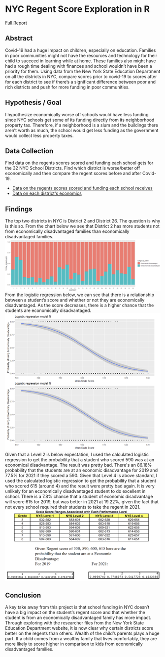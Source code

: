 # NYC Regent Score Exploration in R

[Full Report](report.pdf)

## Abstract
Covid-19 had a huge impact on children, especially on education. Families in poor communities might not have the resources and technology for their child to succeed in learning while at home. These families also might have had a rough time dealing with finances and school wouldn’t have been a priority for them. Using data from the New York State Education Department on all the districts in NYC, compare scores prior to covid-19 to scores after for each district to see if there’s a significant difference between poor and rich districts and push for more funding in poor communities.

## Hypothesis / Goal
I hypothesize economically worse off schools would have less funding since NYC schools get some of its funding directly from its neighborhood property tax. Therefore, if a neighborhood is a slum and the buildings there aren’t worth as much, the school would get less funding as the government would collect less property taxes.  

## Data Collection
Find data on the regents scores scored and funding each school gets for the 32 NYC School Districts. Find which district is worse/better off economically and then compare the regent scores before and after Covid-19. 
* [Data on the regents scores scored and funding each school receives](https://data.nysed.gov/downloads.php)
* [Data on each district's economics](https://www.budget.ny.gov/schoolFunding/2021/new-york-city/index.html)

## Findings
The top two districts in NYC is District 2 and District 26. The question is why is this so. From the chart below we see that District 2 has more students not from economically disadvantaged families than economically disadvantaged families.
![Economically Disadvantaged Ratio Across Districts](images/wealth.png)
From the logistic regression below, we can see that there is a relationship between a student’s score and whether or not they are economically disadvantaged. As the score decreases, there is a higher chance that the students are economically disadvantaged.
![Logistic Regression: Probability of Being Economically Disadvtange by the Mean Scale Score](images/regression.PNG)
Given that a Level 2 is below expectation, I used the calculated logistic regression to get the probability that a student who scored 590 was at an economical disadvantage. The result was pretty bad. There's an 86.18% probability that the students are at an economic disadvantage for 2019 and 77.5% for 2021 if they scored a 590. Given that Level 4 is above standard, I used the calculated logistic regression to get the probability that a student who scored 615 (around 4) and the result were pretty bad again. It is very unlikely for an economically disadvantaged student to do excellent in school. There is a 7.8% chance that a student of economic disadvantage will score 615 for 2019, but was better in 2021 at 19.22%, given the fact that not every school required their students to take the regent in 2021. 
![NYC Regent Raw Score to Performance Level](images/chart.png)

## Conclusion 
A key take away from this project is that school funding in NYC doesn’t have a big impact on the student’s regent score and that whether the student is from an economically disadvantaged family has more impact. Through exploring with the researcher files from the New York State Education Department website, it is now clear why certain districts score better on the regents than others. Wealth of the child’s parents plays a huge part. If a child comes from a wealthy family that lives comfortably, they are more likely to score higher in comparison to kids from economically disadvantaged families. 


